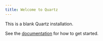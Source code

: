 ```yaml
---
title: Welcome to Quartz
---
```


This is a blank Quartz installation.

See the [documentation](https://quartz.jzhao.xyz) for how to get started.

